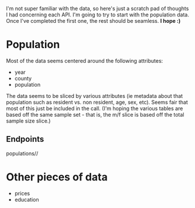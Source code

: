 I'm not super familiar with the data, so here's just a scratch pad of thoughts
I had concerning each API. I'm going to try to start with the population data.
Once I've completed the first one, the rest should be seamless. **I hope :)**

# Population

Most of the data seems centered around the following attributes:

 * year
 * county
 * population

The data seems to be sliced by various attributes (ie metadata about that
population such as resident vs. non resident, age, sex, etc).  Seems fair that
most of this just be included in the call.  (I'm hoping the various tables are
based off the same sample set - that is, the m/f slice is based off the total
sample size slice.) 

## Endpoints

populations/<year>/<county>

# Other pieces of data

 * prices
 * education
